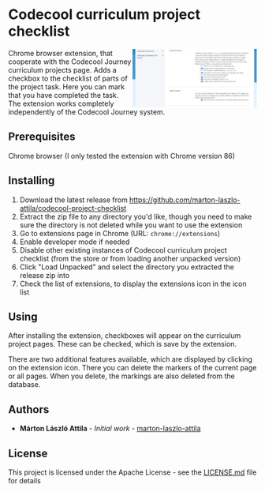 # Codecool curriculum project checklist
<img src="images/screenshot.jpg" width="50%" align="right">Chrome browser extension, that cooperate with the Codecool Journey curriculum projects page. Adds a checkbox to the checklist of parts of the project task. Here you can mark that you have completed the task.
The extension works completely independently of the Codecool Journey system.

## Prerequisites

Chrome browser
(I only tested the extension with Chrome version 86)

## Installing

1. Download the latest release from
   <https://github.com/marton-laszlo-attila/codecool-project-checklist>
1. Extract the zip file to any directory you'd like, though you need to make
   sure the directory is not deleted while you want to use the extension
1. Go to extensions page in Chrome (URL: `chrome://extensions`)
1. Enable developer mode if needed
1. Disable other existing instances of Codecool curriculum project checklist (from the store or
   from loading another unpacked version)
1. Click "Load Unpacked" and select the directory you extracted the release zip
   into
1. Check the list of extensions, to display the extensions icon in the icon list

## Using

After installing the extension, checkboxes will appear on the curriculum project pages. These can be checked, which is save by the extension.

There are two additional features available, which are displayed by clicking on the extension icon. There you can delete the markers of the current page or all pages. When you delete, the markings are also deleted from the database.

## Authors

* **Márton László Attila** - *Initial work* - [marton-laszlo-attila](https://github.com/marton-laszlo-attila)

## License

This project is licensed under the Apache License - see the [LICENSE.md](LICENSE.md) file for details

